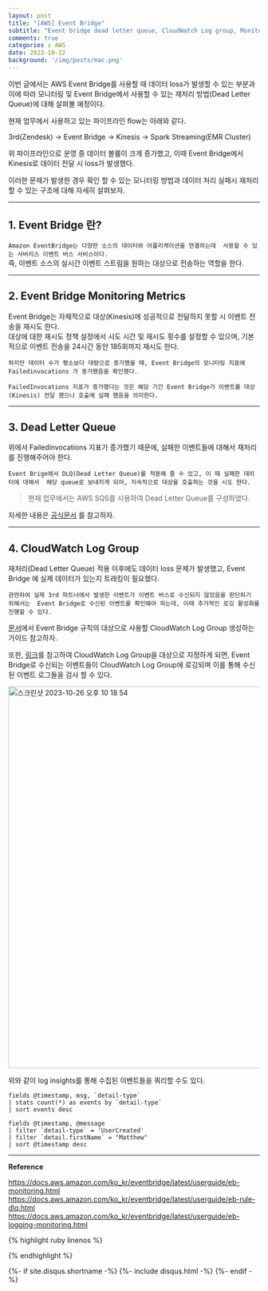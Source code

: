 ```yaml
---
layout: post
title: "[AWS] Event Bridge"
subtitle: "Event bridge dead letter queue, CloudWatch Log group, Monitoring"
comments: true
categories : AWS
date: 2023-10-22
background: '/img/posts/mac.png'
---
```


이번 글에서는 AWS Event Bridge를 사용할 때 데이터 loss가 발생할 수 있는 
부분과 이에 따라 모니터링 및 Event Bridge에서 사용할 수 있는 
재처리 방법(Dead Letter Queue)에 대해 살펴볼 예정이다.     

현재 업무에서 사용하고 있는 파이프라인 flow는 아래와 같다.    

3rd(Zendesk) -> Event Bridge -> Kinesis -> Spark Streaming(EMR Cluster)   

위 파이프라인으로 운영 중 데이터 볼륨이 크게 증가했고, 이때 Event Bridge에서 
Kinesis로 데이터 전달 시 loss가 발생했다.   

이러한 문제가 발생한 경우 확인 할 수 있는 모니터링 방법과 데이터 처리 실패시 재처리 할 수 있는 구조에 대해 
자세히 살펴보자.   


- - - 

## 1. Event Bridge 란?   

`Amazon EventBridge는 다양한 소스의 데이터와 어플리케이션을 연결하는데 
사용할 수 있는 서버리스 이벤트 버스 서비스이다.`      
즉, 이벤트 소스의 실시간 이벤트 스트림을 원하는 대상으로 전송하는 역할을 한다.   


- - - 

## 2. Event Bridge Monitoring Metrics   

Event Bridge는 자체적으로 대상(Kinesis)에 성공적으로 전달하지 못할 시 
이벤트 전송을 재시도 한다.   
대상에 대한 재시도 정책 설정에서 시도 시간 및 재시도 횟수를 설정할 수 있으며, 
    기본적으로 이벤트 전송을 24시간 동안 185회까지 재시도 한다.   

`하지만 데이터 수가 평소보다 대량으로 증가했을 때, Event Bridge의 모니터링 지표에
Failedinvocations 가 증가했음을 확인했다.`   

`FailedInvocations 지표가 증가했다는 것은 해당 기간 Event Bridge가 이벤트를
대상(Kinesis) 전달 했으나 호출에 실패 했음을 의미한다.`    

- - - 

## 3. Dead Letter Queue   

위에서 Failedinvocations 지표가 증가했기 때문에, 실패한 이벤트들에 대해서 재처리를 진행해주어야 한다.  

`Event Brige에서 DLQ(Dead Letter Queue)를 적용해 줄 수 있고, 이 때 실패한 데이터에 대해서 
해당 queue로 보내지게 되어, 지속적으로 대상을 호출하는 것을 시도 한다.`   

> 현재 업무에서는 AWS SQS를 사용하여 Dead Letter Queue를 구성하였다.   

자세한 내용은 [공식문서](https://docs.aws.amazon.com/ko_kr/eventbridge/latest/userguide/eb-rule-dlq.html) 를 
참고하자.   

- - - 

## 4. CloudWatch Log Group   

재처리(Dead Letter Queue) 적용 이후에도 데이터 loss 문제가 발생했고, Event Bridge 에 실제 데이터가 
있는지 트래킹이 필요했다.   

`관련하여 실제 3rd 파트너에서 발생한 이벤트가 이벤트 버스로 수신되지 않았음을 판단하기 위해서는 
Event Bridge로 수신된 이벤트를 확인해야 하는데, 이때 추가적인 로깅 활성화를 진행할 수 있다.`     

[문서](https://docs.aws.amazon.com/ko_kr/eventbridge/latest/userguide/eb-logging-monitoring.html)에서 Event Bridge 규칙의 대상으로 사용할 CloudWatch Log Group 생성하는 가이드 참고하자.   

또한, [링크](https://www.boyney.io/blog/2021-04-15-debug-eventbridge-events-with-cloudwatch)를 참고하여 
CloudWatch Log Group을 대상으로 지정하게 되면, Event Bridge로 수신되는 이벤트들이 CloudWatch Log Group에 
로깅되며 이를 통해 수신 된 이벤트 로그들을 검사 할 수 있다.      

<img width="765" alt="스크린샷 2023-10-26 오후 10 18 54" src="https://github.com/WonYong-Jang/Pharmacy-Recommendation/assets/26623547/6e781acd-30ec-491a-847f-b4e16c5ff5a0">    

위와 같이 log insights를 통해 수집된 이벤트들을 쿼리할 수도 있다.   

```
fields @timestamp, msg, `detail-type`
| stats count(*) as events by `detail-type`
| sort events desc
```

```
fields @timestamp, @message
| filter `detail-type` = 'UserCreated'
| filter `detail.firstName` = "Matthew"
| sort @timestamp desc
```

- - -   

**Reference**

<https://docs.aws.amazon.com/ko_kr/eventbridge/latest/userguide/eb-monitoring.html>   
<https://docs.aws.amazon.com/ko_kr/eventbridge/latest/userguide/eb-rule-dlq.html>    
<https://docs.aws.amazon.com/ko_kr/eventbridge/latest/userguide/eb-logging-monitoring.html>   

{% highlight ruby linenos %}


{% endhighlight %}


{%- if site.disqus.shortname -%}
    {%- include disqus.html -%}
{%- endif -%}

